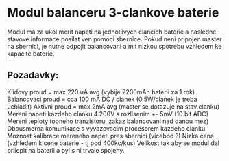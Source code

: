 Modul balanceru 3-clankove baterie
==================================

Modul ma za ukol merit napeti na jednotlivych clancich baterie a nasledne
stavove informace posilat ven pomoci sbernice. Pokud neni pripojen master
na sbernici, je nutne odpojit balancovani a mit nizkou spotrebu vzhledem ke
kapacite baterie.

Pozadavky:
----------
Klidovy proud = max 220 uA avg (vybije 2200mAh baterii za 1 rok)
Balancovaci proud = cca 100 mA DC / clanek (0.5W/clanek je treba uchladit)
Aktivni proud = max 2mA avg (master se dotazuje na stav clanku)
Mereni napeti kazdeho clanku 4.200V s rozlisenim +- 5mV (10 bit ADC}
Mereni teploty topneho tranzistoru, zakaz balancovani nad danou mez)
Obousmerna komunikace s vyvazovacim procesorem kazdeho clanku
Moznost kalibrace mereneho napeti pres sbernici (vicebod ?)
Nizka cena (vzhledem k cene baterie - tj pod 400kc/kus)
Velikost tak aby se modul dal prilepit na baterii a byl s ni trvale spojeny.
 